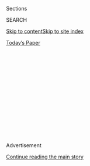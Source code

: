<div id="app">

<div>

<div>

<div>

<div class="NYTAppHideMasthead css-1q2w90k e1suatyy0">

<div class="section css-ui9rw0 e1suatyy2">

<div class="css-eph4ug er09x8g0">

<div class="css-6n7j50">

</div>

<span class="css-1dv1kvn">Sections</span>

<div class="css-10488qs">

<span class="css-1dv1kvn">SEARCH</span>

</div>

[Skip to content](#site-content)[Skip to site
index](#site-index)

</div>

<div class="css-10698na e1huz5gh0">

</div>

</div>

<div id="masthead-bar-one" class="section hasLinks css-15hmgas e1csuq9d3">

<div class="css-uqyvli e1csuq9d0">

</div>

<div class="css-1uqjmks e1csuq9d1">

</div>

<div class="css-9e9ivx">

[](https://myaccount.nytimes3xbfgragh.onion/auth/login?response_type=cookie&client_id=vi)

</div>

<div class="css-1bvtpon e1csuq9d2">

[Today’s
Paper](https://www.nytimes3xbfgragh.onion/section/todayspaper)

</div>

</div>

</div>

</div>

<div data-aria-hidden="false">

<div id="site-content" data-role="main">

<div>

<div class="css-1aor85t" style="opacity:0.000000001;z-index:-1;visibility:hidden">

<div class="css-1hqnpie">

<div class="css-epjblv">

<span class="css-17xtcya">[Opinion](/section/opinion)</span><span class="css-x15j1o">|</span><span class="css-fwqvlz">Remembering
the Presidency of Donald
Trump</span>

</div>

<div class="css-k008qs">

<div class="css-1iwv8en">

<span class="css-18z7m18"></span>

<div>

</div>

</div>

<span class="css-1n6z4y">https://nyti.ms/3mf7puI</span>

<div class="css-1705lsu">

<div class="css-4xjgmj">

<div class="css-4skfbu" data-role="toolbar" data-aria-label="Social Media Share buttons, Save button, and Comments Panel with current comment count" data-testid="share-tools">

  - 
  - 
  - 
  - 
    
    <div class="css-6n7j50">
    
    </div>

  - 
  - 

</div>

</div>

</div>

</div>

</div>

</div>

<div class="css-13pd83m">

</div>

<div id="top-wrapper" class="css-1sy8kpn">

<div id="top-slug" class="css-l9onyx">

Advertisement

</div>

[Continue reading the main
story](#after-top)

<div class="ad top-wrapper" style="text-align:center;height:100%;display:block;min-height:250px">

<div id="top" class="place-ad" data-position="top" data-size-key="top">

</div>

</div>

<div id="after-top">

</div>

</div>

<div>

<div class="css-v5btjw etb61u70">

<div class="css-v05ibm etb61u71">

[Opinion](/section/opinion)

</div>

</div>

<div id="sponsor-wrapper" class="css-1hyfx7x">

<div id="sponsor-slug" class="css-19vbshk">

Supported by

</div>

[Continue reading the main
story](#after-sponsor)

<div id="sponsor" class="ad sponsor-wrapper" style="text-align:center;height:100%;display:block">

</div>

<div id="after-sponsor">

</div>

</div>

<div class="css-186x18t">

</div>

<div class="css-1vkm6nb ehdk2mb0">

# Remembering the Presidency of Donald Trump

</div>

I wish it were a fever dream in my Covid-clouded mind. But, no, our
president believes empathy, like patriotic sacrifice, is for suckers.

<div class="css-18e8msd">

<div class="css-vp77d3 epjyd6m0">

<div class="css-1p10dcb ey68jwv0" data-aria-hidden="true">

[![Roger
Cohen](https://static01.graylady3jvrrxbe.onion/images/2014/11/01/opinion/cohen-circular/cohen-circular-thumbLarge-v6.png
"Roger Cohen")](https://www.nytimes3xbfgragh.onion/by/roger-cohen)

</div>

<div class="css-1baulvz">

By [<span class="css-1baulvz last-byline" itemprop="name">Roger
Cohen</span>](https://www.nytimes3xbfgragh.onion/by/roger-cohen)

<div class="css-8atqhb">

Opinion Columnist

</div>

</div>

</div>

  - Sept. 11,
    2020

  - 
    
    <div class="css-4xjgmj">
    
    <div class="css-d8bdto" data-role="toolbar" data-aria-label="Social Media Share buttons, Save button, and Comments Panel with current comment count" data-testid="share-tools">
    
      - 
      - 
      - 
      - 
        
        <div class="css-6n7j50">
        
        </div>
    
      - 
      - 
    
    </div>
    
    </div>

</div>

<div class="css-79elbk" data-testid="photoviewer-wrapper">

<div class="css-z3e15g" data-testid="photoviewer-wrapper-hidden">

</div>

<div class="css-1a48zt4 ehw59r15" data-testid="photoviewer-children">

![<span class="css-cnj6d5 e1z0qqy90" itemprop="copyrightHolder"><span class="css-1ly73wi e1tej78p0">Credit...</span><span><span>Doug
Mills/The New York
Times</span></span></span>](https://static01.graylady3jvrrxbe.onion/images/2020/09/11/opinion/11cohenWeb/merlin_172465944_42f8076a-2c84-4188-a589-7e1470070b10-articleLarge.jpg?quality=75&auto=webp&disable=upscale)

</div>

</div>

</div>

<div class="section meteredContent css-1r7ky0e" name="articleBody" itemprop="articleBody">

<div class="css-1fanzo5 StoryBodyCompanionColumn">

<div class="css-53u6y8">

After two weeks of battling Covid-19 — thank you, dear readers, for all
the good wishes — I can report that the droning discomfort has passed,
some energy has returned, I can taste again, and, for better or worse, I
am recovering my personality from whoever hijacked it. I can also
certify that the virus is a devilish addition to life on earth. Do not
mess with it.

My memory is also returning, a mixed blessing as it turns to familiar
obsessions, like Trump’s ego.

You know that ego could not resist 18 interviews with Bob Woodward, just
as you know that he spent some of those interviews detailing his lies to
the American people about the virus (he preferred “[to always play it
down](https://www.newyorker.com/news/letter-from-trumps-washington/bob-woodward-finally-got-trump-to-tell-the-truth-about-covid-19)”),
just as you know that he said in 2018 that the Aisne-Marne American
cemetery in France he declined to visit was “[filled with
losers](https://www.theatlantic.com/politics/archive/2020/09/trump-americans-who-died-at-war-are-losers-and-suckers/615997/),”
just as you know that [in 2017 he
said](https://www.nytimes3xbfgragh.onion/2017/12/23/us/politics/trump-immigration.html)
Haitians “all have AIDS” and Nigerian immigrants wouldn’t ever “go back
to their huts.”

You know because the president’s personality is consistent: a mix of
coward, racist, liar, con artist, narcissist, grifter, and blowhard,
with uncanny antennae for the worst instincts of humanity, and for how
to use the media to channel insecurity and hatred into a mass political
movement galvanized by his fiendish energy.

Yes, you just know with Trump. You know he insisted that Sean Spicer say
his inauguration was “[the largest audience to ever
witness](https://www.washingtonpost.com/news/the-fix/wp/2017/06/20/sean-spicer-may-be-done-with-press-briefings-here-are-his-greatest-hits/)”
the ceremony, and that the former senior White House counselor Kellyanne
Conway used the Trump playbook when she said the statement was not false
but “[just alternative
facts](https://www.nbcnews.com/meet-the-press/video/conway-press-secretary-gave-alternative-facts-860142147643),”
and that when Trump started insisting (falsely) that there [had been
voter
fraud](https://apnews.com/f5f6a73b2af546ee97816bb35e82c18d/Report:-Trump-commission-did-not-find-widespread-voter-fraud)
*in the election he had won*, he was laying the groundwork for real
voter suppression in November 2020, and that downplaying the virus was
about getting the [Dow
to 30,000](https://www.nytimes3xbfgragh.onion/2020/04/17/opinion/trump-coronavirus.html)
so he would not suffer an *impossible defeat* in the coming election.

</div>

</div>

<div class="css-1fanzo5 StoryBodyCompanionColumn">

<div class="css-53u6y8">

Alternative facts have been the diet of Americans for 44 months now. No
democracy, built on accountability and law, can survive such an
onslaught indefinitely. That is why Joe Biden’s most effective slogan is
a simple one: “You deserve a president who tells you the truth.”

Biden has a fight on his hands. Millions of Americans have lost their
jobs. Militarized police confront angry mobs. Insecurity is rampant, as
is racial tension. A plague stalks the land. These are near perfect
conditions for a proto-fascist like Trump who seeks a disoriented
populace.

You just know, and the knowledge is that cloying glob of sludge that can
never quite be washed off in the Trump era, however hard you scrub. It
permeates existence.

You know he doesn’t believe climate change is a threat, that he has done
his best [to
eviscerate](https://www.pbs.org/wgbh/frontline/article/trump-administration-environmental-rollbacks-epa-coronavirus/)
the Environmental Protection Agency, that he does not believe in
science, that he thought “disinfectant” might [knock
out](https://www.youtube.com/watch?v=vfLZOkn0chc) the virus “in a
minute,” that he has hobbled the Centers for Disease Control and
Prevention, that he [couldn’t care
less](https://transequality.org/the-discrimination-administration)about
transgender people, that he loathes immigrants he has described as
“animals,” and that he authorized [the
separation](https://www.nytimes3xbfgragh.onion/2019/06/14/the-weekly/trump-immigration-border-separation-family.html)
of thousands of immigrant children from their parents at the border. You
know that in textbook totalitarian fashion, calls a free press “the
[enemy of the American
people](https://www.theguardian.com/us-news/2019/sep/07/donald-trump-war-on-the-media-oppo-research).”

Yes, you know, and you also know that Trump wants you to know all this
so well, and so relentlessly, ** that you don’t care. He has always
gotten away with it. He has no reason to believe he will not continue to
bat 1.000.

</div>

</div>

<div class="css-1fanzo5 StoryBodyCompanionColumn">

<div class="css-53u6y8">

“The fact is, we’re here, and they’re not,” [he
taunted](https://www.google.com/url?q=https://www.youtube.com/watch?v%3DMevLAJjmhIk&sa=D&ust=1599842045176000&usg=AFQjCNF2cwD4C8GClxHCHqhBtBoTu_iNPg)
his opponents at the White House last month. It is a fact, alterable
only through an immense summoning of American character and will.

You know Trump thought there were “[very fine people on both
sides](https://www.youtube.com/watch?v=JmaZR8E12bs&feature=emb_title)”
at the 2017 neo-Nazi Charlottesville rally, and that he thinks any Jew
who votes for a Democrat shows “[great
disloyalty,](https://apnews.com/1bc3065eb2e4414289ef0ac1ac4ebaf7)” and
that he winks daily at millions of Americans who believe he is their
savior from a takeover by Black and brown people, Jewish finance,
cosmopolitans, and leftist radicals. You know Trump is “[very much
behind](https://www.nytimes3xbfgragh.onion/video/us/politics/100000005024000/trump-we-are-very-much-behind-egypt.html)”
President Abdel Fattah el-Sisi of Egypt because he has yet to meet a
dictator he does not dream of emulating. You know Trump must be
compromised with President Vladimir Putin to the point of
[ignoring](https://www.axios.com/trump-russia-bounties-taliban-putin-call-4a0f6110-ab58-41c0-96fc-57b507462af1.html)
Russian bounties on American troops in Afghanistan.

American deaths, as this year’s virus death toll has shown, are a matter
of indifference to a president who believes empathy, like patriotic
sacrifice, is for suckers.

It’s important not just to know, to be aware, but to remember. It’s hard
to remember. It’s like looking for the way out of a labyrinth in the
mist.

It’s important to remember that Trump
[believes](https://www.washingtonpost.com/politics/2020/06/05/trumps-claim-that-hes-done-more-blacks-than-any-president-since-lincoln/)
he has done more for Black Americans than any president since Abraham
Lincoln and that [he
claims](https://apnews.com/5707eb98847a3c69632a2eea2e03a475) he will
preserve coverage for pre-existing conditions even as he is asking the
Supreme Court to destroy Obamacare.<span class="css-8l6xbc evw5hdy0">
</span>Because Trump is delusional and a world already on the brink of
an armed Chinese-American confrontation may not survive a second Trump
term without disaster. Nor will the oldest democracy on earth.

*The Times is committed to publishing* [*a diversity of
letters*](https://www.nytimes3xbfgragh.onion/2019/01/31/opinion/letters/letters-to-editor-new-york-times-women.html)
*to the editor. We’d like to hear what you think about this or any of
our articles. Here are some*
[*tips*](https://help.nytimes3xbfgragh.onion/hc/en-us/articles/115014925288-How-to-submit-a-letter-to-the-editor)*.
And here’s our email:*
[*letters@NYTimes.com*](mailto:letters@NYTimes.com)*.*

*Follow The New York Times Opinion section on*
[*Facebook*](https://www.facebookcorewwwi.onion/nytopinion)*,* [*Twitter
(@NYTopinion)*](http://twitter.com/NYTOpinion) *and*
[*Instagram*](https://www.instagram.com/nytopinion/)*.*

</div>

</div>

</div>

<div>

</div>

<div>

</div>

<div>

</div>

<div>

<div id="bottom-wrapper" class="css-1ede5it">

<div id="bottom-slug" class="css-l9onyx">

Advertisement

</div>

[Continue reading the main
story](#after-bottom)

<div id="bottom" class="ad bottom-wrapper" style="text-align:center;height:100%;display:block;min-height:90px">

</div>

<div id="after-bottom">

</div>

</div>

</div>

</div>

</div>

## Site Index

<div>

</div>

## Site Information Navigation

  - [© <span>2020</span> <span>The New York Times
    Company</span>](https://help.nytimes3xbfgragh.onion/hc/en-us/articles/115014792127-Copyright-notice)

<!-- end list -->

  - [NYTCo](https://www.nytco.com/)
  - [Contact
    Us](https://help.nytimes3xbfgragh.onion/hc/en-us/articles/115015385887-Contact-Us)
  - [Work with us](https://www.nytco.com/careers/)
  - [Advertise](https://nytmediakit.com/)
  - [T Brand Studio](http://www.tbrandstudio.com/)
  - [Your Ad
    Choices](https://www.nytimes3xbfgragh.onion/privacy/cookie-policy#how-do-i-manage-trackers)
  - [Privacy](https://www.nytimes3xbfgragh.onion/privacy)
  - [Terms of
    Service](https://help.nytimes3xbfgragh.onion/hc/en-us/articles/115014893428-Terms-of-service)
  - [Terms of
    Sale](https://help.nytimes3xbfgragh.onion/hc/en-us/articles/115014893968-Terms-of-sale)
  - [Site
    Map](https://spiderbites.nytimes3xbfgragh.onion)
  - [Help](https://help.nytimes3xbfgragh.onion/hc/en-us)
  - [Subscriptions](https://www.nytimes3xbfgragh.onion/subscription?campaignId=37WXW)

</div>

</div>

</div>

</div>
